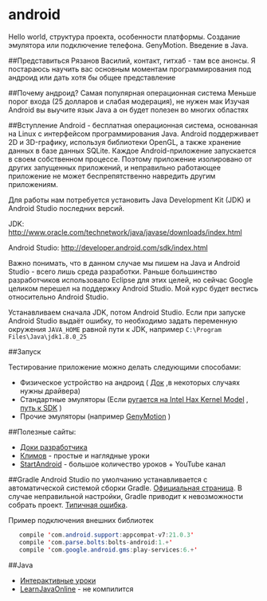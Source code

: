# android

Hello world, структура проекта, особенности платформы. Создание эмулятора или подключение телефона. GenyMotion. Введение в Java.

##Представиться
Рязанов Василий, контакт, гитхаб - там все анонсы. Я постараюсь научить вас основным моментам программирования под андроид или дать хотя бы общее представление

##Почему андроид?
Самая популярная операционная система
Меньше порог входа (25 долларов и слабая модерация), не нужен мак
Изучая Android вы выучите язык Java а он будет полезен во многих областях

##Вступление
Android - бесплатная операционная система, основанная на Linux с интерфейсом программирования Java.
Android поддерживает 2D и 3D-графику, используя библиотеки OpenGL, а также хранение данных в базе данных SQLite.
Каждое Android-приложение запускается в своем собственном процессе. Поэтому приложение изолировано от других запущенных приложений, и неправильно работающее приложение не может беспрепятственно навредить другим приложениям.

Для работы нам потребуется установить Java Development Kit (JDK) и Android Studio последних версий.

JDK: http://www.oracle.com/technetwork/java/javase/downloads/index.html

Android Studio: http://developer.android.com/sdk/index.html

Важно понимать, что в данном случае мы пишем на Java и Android Studio - всего лишь среда разработки. Раньше большинство разработчиков использовало Eclipse для этих целей, но сейчас Google целиком перешел на поддержку Android Studio. 
Мой курс будет вестись относительно Android Studio.

Устанавливаем сначала JDK, потом Android Studio. Если при запуске Android Studio выдаёт ошибку, то необходимо задать переменную окружения `JAVA_HOME` равной пути к JDK, например `C:\Program Files\Java\jdk1.8.0_25`

##Запуск

Тестирование приложение можно делать следующими способами:
  * Физическое устройство на андроид ( [Док](http://developer.android.com/tools/device.html) ,в некоторых случаях нужны драйвера)
  * Стандартные эмуляторы (Если [ругается на Intel Hax Kernel Model](http://stackoverflow.com/questions/26355645/error-in-launching-avd) , [путь к SDK](http://stackoverflow.com/questions/16581752/android-studio-how-to-change-android-sdk-path) )
  * Прочие эмуляторы (например [GenyMotion](https://www.genymotion.com) )

##Полезные сайты:
 * [Доки разработчика](http://developer.android.com)
 * [Климов](http://developer.alexanderklimov.ru/android/) - простые и наглядные уроки
 * [StartAndroid](http://startandroid.ru/ru/) - большое количество уроков + YouTube канал

##Gradle
 Android Studio по умолчанию устанавливается с автоматической системой сборки Gradle. [Официальная страница](https://gradle.org/). В случае неправильной настройки, Gradle приводит к невозможности собрать проект. [Типичная ошибка](http://stackoverflow.com/questions/27016385/error26-0-gradle-dsl-method-not-found-runproguard). 
 
 Пример подключения внешних библиотек
 ```Java
    compile 'com.android.support:appcompat-v7:21.0.3'
    compile 'com.parse.bolts:bolts-android:1.+'
    compile 'com.google.android.gms:play-services:6.+'
```
 

##Java
 * [Интерактивные уроки](http://javarush.ru/)
 * [LearnJavaOnline](http://www.learnjavaonline.org/) - не компилится
